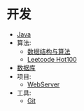 # 开发

- [Java](Dev/java.md)
- 算法:
    - [数据结构与算法](Dev/DSA.md)
    - [Leetcode Hot100](Dev/Hot100.md)
- [数据库](Dev/MySQL.md)
- 项目:
    - [WebServer](Dev/webserver.md)
- 工具:
    - [Git](Dev/git.md)